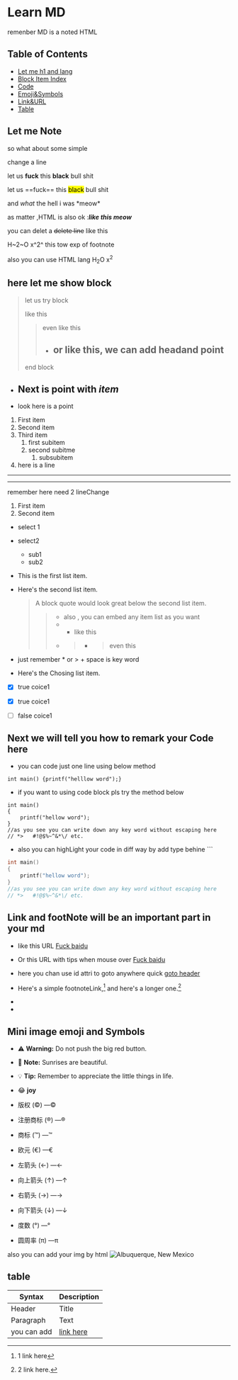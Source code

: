 # Learn MD <id id="header">

remenber MD is a noted HTML

## Table of Contents 

- [Let me h1 and lang](#Note)
- [Block Item Index](#block)
- [Code](#Code)
- [Emoji&Symbols](#emoji)
- [Link&URL](#url)
- [Table](#table)


## Let me Note <id id="Note">

so what about some simple

change a line

let us **fuck** this **black** bull shit

let us ==fuck== this <mark>black</mark> bull shit 

and  *what* the hell i was \*meow\*

as matter ,HTML is also ok :**<em>like this meow</em>** 

you can delet a ~~delete line~~ like this

 H~2~O x^2^ this tow exp of footnote

 also you can use HTML lang H<sub>2</sub>O x<sup>2</sup>


## here let me show block <id id="block">
>let us try block
>
>like this
>>even like this
>>
>> * ## or like this, we can add headand point
>end block 

- ## Next is point with *item* 
- look here is a point

1. First item 
2. Second item
3. Third item
	1. first subitem
	2. second subitme
		1. subsubitem
5. here is a line

---
***

remember here need 2 lineChange

1. First item
8. Second item


* select 1
* select2
	* sub1
    * sub2

* This is the first list item.
* Here's the second list item.

    > A block quote would look great below the second list item.
    >> * also , you can embed any item list as you want 
    >> * * like this
    >> * > * > even this
* just remember \* or \> + space is key word

* Here's the Chosing list item.

- [x] true coice1
- [x] true coice1
- [ ] false coice1



## Next we will tell you how to remark your Code here <id id="Code">

* you can code just one line using below method

`int main() {printf("helllow word");}`

* if you want to using code block pls try the method below

```
int main() 
{
	printf("hellow word");
}
//as you see you can write down any key word without escaping here
// *>	#!@$%~^&*\/ etc.
```

* also you can highLight your code in diff way by add type behine \```


```c++
int main() 
{
	printf("hellow word");
}
//as you see you can write down any key word without escaping here
// *>	#!@$%~^&*\/ etc.
```


## Link and footNote will be an important part in your md <id id="url">

* like this URL [Fuck baidu](https://www.baidu.com)
* Or this URL with tips when mouse over [Fuck baidu](https://www.baidu.com "baidu nmsl")
* here you chan use id attri to goto anywhere quick [goto header](#header)

* Here's a simple footnoteLink,[^1] and here's a longer one.[^2]
* [^1]: 1 link here
* [^2]: 2 link here.



## Mini image emoji and Symbols <id id="emoji">

* :warning: **Warning:** Do not push the big red button.

* :memo: **Note:** Sunrises are beautiful.

* :bulb: **Tip:** Remember to appreciate the little things in life.

* :joy: **joy** 
* 版权 (©) —&copy;
* 注册商标 (®) —&reg;
* 商标 (™) —&trade;
* 欧元 (€) —&euro;
* 左箭头 (←) —&larr;
* 向上箭头 (↑) —&uarr;
* 右箭头 (→) —&rarr;
* 向下箭头 (↓) —&darr;
* 度数 (°) —&#176;
* 圆周率 (π) —&#960;

also you can add your img by html
<img src="MDsample.png" alt="Albuquerque, New Mexico">



## table <id id="table">
| Syntax      | Description |
| ----------- | ----------- |
| Header      | Title       |
| Paragraph   | Text        |
| you can add | [link here](#header) |




